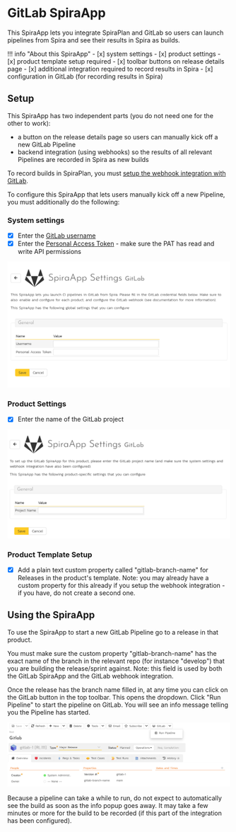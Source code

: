 # GitLab SpiraApp

This SpiraApp lets you integrate SpiraPlan and GitLab so users can launch pipelines from Spira and see their results in Spira as builds.

!!! info "About this SpiraApp"
    - [x] system settings
    - [x] product settings 
    - [x] product template setup required
    - [x] toolbar buttons on release details page
    - [x] additional integration required to record results in Spira
    - [x] configuration in GitLab (for recording results in Spira)

## Setup
This SpiraApp has two independent parts (you do not need one for the other to work):

- a button on the release details page so users can manually kick off a new GitLab Pipeline 
- backend integration (using webhooks) so the results of all relevant Pipelines are recorded in Spira as new builds

To record builds in SpiraPlan, you must [setup the webhook integration with GitLab](../../Build-Server-Integration/GitLab-Pipelines/). 

To configure this SpiraApp that lets users manually kick off a new Pipeline, you must additionally do the following:

### System settings
- [x] Enter the [GitLab username](https://docs.gitlab.com/ee/user/profile/#change-your-username)
- [x] Enter the [Personal Access Token](https://docs.gitlab.com/ee/user/profile/personal_access_tokens.html#personal-access-tokens) - make sure the PAT has read and write API permissions

![system settings page](img/gitlab-system-settings.png)

### Product Settings
- [x] Enter the name of the GitLab project

![product settings page](img/gitlab-product-settings.png)

### Product Template Setup
- [x] Add a plain text custom property called "gitlab-branch-name" for Releases in the product's template. Note: you may already have a custom property for this already if you setup the webhook integration - if you have, do not create a second one.

## Using the SpiraApp
To use the SpiraApp to start a new GitLab Pipeline go to a release in that product. 

You must make sure the custom property "gitlab-branch-name" has the exact name of the branch in the relevant repo (for instance "develop") that you are building the release/sprint against. Note: this field is used by both the GitLab SpiraApp and the GitLab webhook integration.

Once the release has the branch name filled in, at any time you can click on the GitLab button in the top toolbar. This opens the dropdown. Click "Run Pipeline" to start the pipeline on GitLab. You will see an info message telling you the Pipeline has started. 

![release details page](img/gitlab-release-details.png)

Because a pipeline can take a while to run, do not expect to automatically see the build as soon as the info popup goes away. It may take a few minutes or more for the build to be recorded (if this part of the integration has been configured).